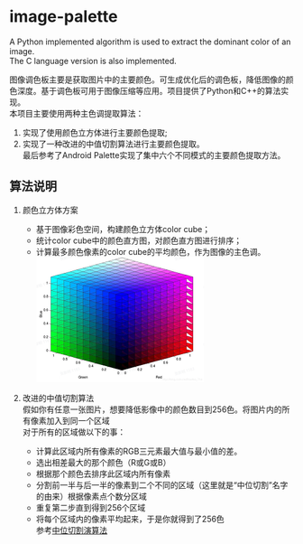 # image-palette

A Python implemented algorithm is used to extract the dominant color of an image.   
The C language version is also implemented.

图像调色板主要是获取图片中的主要颜色。可生成优化后的调色板，降低图像的颜色深度。基于调色板可用于图像压缩等应用。项目提供了Python和C++的算法实现。      
本项目主要使用两种主色调提取算法：   
1. 实现了使用颜色立方体进行主要颜色提取;   
2. 实现了一种改进的中值切割算法进行主要颜色提取。   
最后参考了Android Palette实现了集中六个不同模式的主要颜色提取方法。   

## 算法说明
1. 颜色立方体方案   
    - 基于图像彩色空间，构建颜色立方体color cube；
    - 统计color cube中的颜色直方图，对颜色直方图进行排序；
    - 计算最多颜色像素的color cube的平均颜色，作为图像的主色调。
    ![](images/image.png)


2. 改进的中值切割算法   
    假如你有任意一张图片，想要降低影像中的颜色数目到256色。将图片内的所有像素加入到同一个区域   
    对于所有的区域做以下的事：   
    - 计算此区域内所有像素的RGB三元素最大值与最小值的差。
    - 选出相差最大的那个颜色（R或G或B）
    - 根据那个颜色去排序此区域内所有像素
    - 分割前一半与后一半的像素到二个不同的区域（这里就是“中位切割”名字的由来）根据像素点个数分区域   
    - 重复第二步直到得到256个区域
    - 将每个区域内的像素平均起来，于是你就得到了256色  
    参考[中位切割演算法](https://en.wikipedia.org/wiki/Median_cut)   
